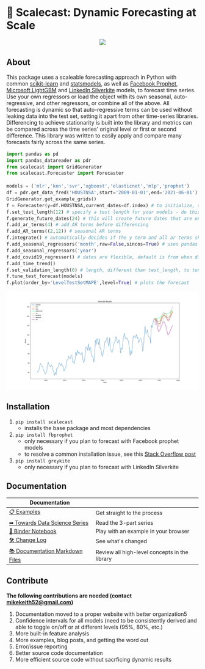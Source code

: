 # 🌄 Scalecast: Dynamic Forecasting at Scale

<p align="center">
  <img src="https://github.com/mikekeith52/scalecast/blob/main/assets/logo2.png" />
</p>

## About

This package uses a scaleable forecasting approach in Python with common [scikit-learn](https://scikit-learn.org/stable/) and [statsmodels](https://www.statsmodels.org/stable/), as well as [Facebook Prophet](https://facebook.github.io/prophet/), [Microsoft LightGBM](https://lightgbm.readthedocs.io/en/latest/) and [LinkedIn Silverkite](https://engineering.linkedin.com/blog/2021/greykite--a-flexible--intuitive--and-fast-forecasting-library) models, to forecast time series. Use your own regressors or load the object with its own seasonal, auto-regressive, and other regressors, or combine all of the above. All forecasting is dynamic so that auto-regressive terms can be used without leaking data into the test set, setting it apart from other time-series libraries. Differencing to achieve stationarity is built into the library and metrics can be compared across the time series' original level or first or second difference. This library was written to easily apply and compare many forecasts fairly across the same series.

```python
import pandas as pd
import pandas_datareader as pdr
from scalecast import GridGenerator
from scalecast.Forecaster import Forecaster

models = ('mlr','knn','svr','xgboost','elasticnet','mlp','prophet')
df = pdr.get_data_fred('HOUSTNSA',start='2009-01-01',end='2021-06-01')
GridGenerator.get_example_grids()
f = Forecaster(y=df.HOUSTNSA,current_dates=df.index) # to initialize, specify y and current_dates (must be arrays of the same length)
f.set_test_length(12) # specify a test length for your models - do this before eda
f.generate_future_dates(24) # this will create future dates that are on the same interval as the current dates and it will also set the forecast length
f.add_ar_terms(4) # add AR terms before differencing
f.add_AR_terms((2,12)) # seasonal AR terms
f.integrate() # automatically decides if the y term and all ar terms should be differenced to make the series stationary
f.add_seasonal_regressors('month',raw=False,sincos=True) # uses pandas attributes: raw=True creates integers (default), sincos=True creates wave functions
f.add_seasonal_regressors('year')
f.add_covid19_regressor() # dates are flexible, default is from when disney world closed to when US CDC lifted mask recommendations
f.add_time_trend()
f.set_validation_length(6) # length, different than test_length, to tune the hyperparameters 
f.tune_test_forecast(models)
f.plot(order_by='LevelTestSetMAPE',level=True) # plots the forecast
```
![](assets/main_forecast.png)

  
## Installation
1. `pip install scalecast`  
    - installs the base package and most dependencies
2. `pip install fbprophet`
    - only necessary if you plan to forecast with Facebook prophet models
    - to resolve a common installation issue, see this [Stack Overflow post](https://stackoverflow.com/questions/49889404/fbprophet-installation-error-failed-building-wheel-for-fbprophet)
3. `pip install greykite`
    - only necessary if you plan to forecast with LinkedIn Silverkite

## Documentation
|Documentation||
|----|----|
|[📋 Examples](/examples)|Get straight to the process|
|[➡ Towards Data Science Series](https://towardsdatascience.com/introducing-scalecast-a-forecasting-library-pt-1-33b556d9b019)|Read the 3-part series|
|[📓 Binder Notebook](https://mybinder.org/v2/gh/mikekeith52/housing_prices/HEAD?filepath=housing_prices.ipynb)|Play with an example in your browser|
|[🛠️ Change Log](docs/change_log.md)|See what's changed|
|[📚 Documentation Markdown Files](/docs)|Review all high-level concepts in the library|

## Contribute
**The following contributions are needed (contact mikekeith52@gmail.com)**
1. Documentation moved to a proper website with better organization5
2. Confidence intervals for all models (need to be consistently derived and able to toggle on/off or at different levels (95%, 80%, etc.)
3. More built-in feature analysis
4. More examples, blog posts, and getting the word out
5. Error/issue reporting
6. Better source code documentation
7. More efficient source code without sacrficing dynamic results

